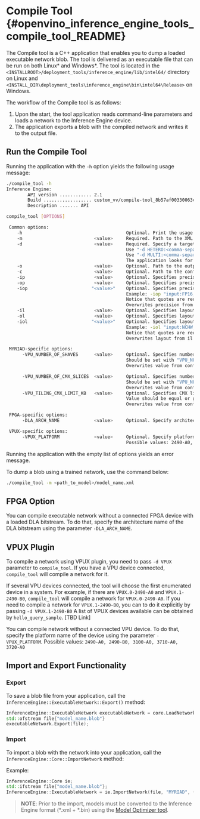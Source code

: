 # Compile Tool {#openvino_inference_engine_tools_compile_tool_README}

The Compile tool is a C++ application that enables you to dump a loaded executable network blob.
The tool is delivered as an executable file that can be run on both Linux\* and Windows\*.
The tool is located in the `<INSTALLROOT>/deployment_tools/inference_engine/lib/intel64/` directory on Linux
and `<INSTALL_DIR\deployment_tools\inference_engine\bin\intel64\Release>` on Windows.

The workflow of the Compile tool is as follows:

1. Upon the start, the tool application reads command-line parameters and loads a network to the Inference Engine device.
2. The application exports a blob with the compiled network and writes it to the output file.

## Run the Compile Tool

Running the application with the `-h` option yields the following usage message:

```sh
./compile_tool -h
Inference Engine:
        API version ............ 2.1
        Build .................. custom_vv/compile-tool_8b57af00330063c7f302aaac4d41805de21fc54a
        Description ....... API

compile_tool [OPTIONS]

 Common options:
    -h                                       Optional. Print the usage message.
    -m                           <value>     Required. Path to the XML model.
    -d                           <value>     Required. Specify a target device for which executable network will be compiled.
                                             Use "-d HETERO:<comma-separated_devices_list>" format to specify HETERO plugin.
                                             Use "-d MULTI:<comma-separated_devices_list>" format to specify MULTI plugin.
                                             The application looks for a suitable plugin for the specified device.
    -o                           <value>     Optional. Path to the output file. Default value: "<model_xml_file>.blob".
    -c                           <value>     Optional. Path to the configuration file.
    -ip                          <value>     Optional. Specifies precision for all input layers of the network.
    -op                          <value>     Optional. Specifies precision for all output layers of the network.
    -iop                        "<value>"    Optional. Specifies precision for input and output layers by name.
                                             Example: -iop "input:FP16, output:FP16".
                                             Notice that quotes are required.
                                             Overwrites precision from ip and op options for specified layers.
    -il                          <value>     Optional. Specifies layout for all input layers of the network.
    -ol                          <value>     Optional. Specifies layout for all input layers of the network.
    -iol                        "<value>"    Optional. Specifies layout for input and output layers by name.
                                             Example: -iol "input:NCHW, output:NHWC".
                                             Notice that quotes are required.
                                             Overwrites layout from il and ol options for specified layers.

 MYRIAD-specific options:
      -VPU_NUMBER_OF_SHAVES      <value>     Optional. Specifies number of shaves.
                                             Should be set with "VPU_NUMBER_OF_CMX_SLICES".
                                             Overwrites value from config.

      -VPU_NUMBER_OF_CMX_SLICES  <value>     Optional. Specifies number of CMX slices.
                                             Should be set with "VPU_NUMBER_OF_SHAVES".
                                             Overwrites value from config.
      -VPU_TILING_CMX_LIMIT_KB   <value>     Optional. Specifies CMX limit for data tiling.
                                             Value should be equal or greater than -1.
                                             Overwrites value from config.

 FPGA-specific options:
      -DLA_ARCH_NAME             <value>     Optional. Specify architecture name used to compile executable network for FPGA device.

 VPUX-specific options:
      -VPUX_PLATFORM             <value>     Optional. Specify platform name used to compile network for VPUX device.
                                             Possible values: 2490-A0, 2490-B0, 3100-A0, 3710-A0, 3720-A0

```

Running the application with the empty list of options yields an error message.

To dump a blob using a trained network, use the command below:

```sh
./compile_tool -m <path_to_model>/model_name.xml
```

## FPGA Option

You can compile executable network without a connected FPGA device with a loaded DLA bitstream.
To do that, specify the architecture name of the DLA bitstream using the parameter `-DLA_ARCH_NAME`.

## VPUX Plugin

To compile a network using VPUX plugin, you need to pass `-d VPUX` parameter to `compile_tool`.
If you have a VPU device connected, `compile_tool` will compile a network for it.

If several VPU devices connected, the tool will choose the first enumerated device in a system.
For example, if there are `VPUX.0-2490-A0` and `VPUX.1-2490-B0`, `compile_tool` will compile a network for `VPUX.0-2490-A0`.
If you need to compile a network for `VPUX.1-2490-B0`, you can to do it explicitly by passing `-d VPUX.1-2490-B0`
A list of VPUX devices available can be obtained by `hello_query_sample`. [TBD Link]

You can compile network without a connected VPU device. To do that, specify the platform name of the device
using the parameter `-VPUX_PLATFORM`. Possible values: `2490-A0, 2490-B0, 3100-A0, 3710-A0, 3720-A0`


## Import and Export Functionality

### Export

To save a blob file from your application, call the `InferenceEngine::ExecutableNetwork::Export()`
method:

```cpp
InferenceEngine::ExecutableNetwork executableNetwork = core.LoadNetwork(network, "MYRIAD", {});
std::ofstream file{"model_name.blob"}
executableNetwork.Export(file);
```

### Import

To import a blob with the network into your application, call the
`InferenceEngine::Core::ImportNetwork` method:

Example:

```cpp
InferenceEngine::Core ie;
std::ifstream file{"model_name.blob"};
InferenceEngine::ExecutableNetwork = ie.ImportNetwork(file, "MYRIAD", {});
```

> **NOTE**: Prior to the import, models must be converted to the Inference Engine format
> (\*.xml + \*.bin) using the [Model Optimizer tool](https://software.intel.com/en-us/articles/OpenVINO-ModelOptimizer).
